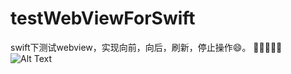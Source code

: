 # testWebViewForSwift
swift下测试webview，实现向前，向后，刷新，停止操作:smile:。
:clap::clap::clap::clap::clap:
![Alt Text](file:///Users/paul/Desktop/webview.gif)
